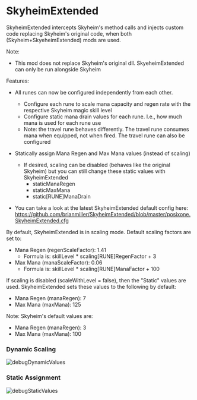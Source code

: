 # SkyheimExtended 

SkyheimExtended intercepts Skyheim's method calls and injects custom code replacing Skyheim's original code, when both (Skyheim+SkyeheimExtended) mods are used.

Note:
  * This mod does not replace Skyheim's original dll.  SkyeheimExtended can only be run alongside Skyheim

Features:
  * All runes can now be configured independently from each other.
    * Configure each rune to scale mana capacity and regen rate with the respective Skyheim magic skill level
	* Configure static mana drain values for each rune. I.e., how much mana is used for each rune use
    * Note: the travel rune behaves differently.  The travel rune consumes mana when equipped, not when fired. The travel rune can also be configured


  * Statically assign Mana Regen and Max Mana values (instead of scaling)
    * If desired, scaling can be disabled (behaves like the original Skyheim) but you can still change these static values with SkyheimExtended
	  * staticManaRegen
      * staticMaxMana
      * static[RUNE]ManaDrain

  
  * You can take a look at the latest SkyheimExtended default config here: https://github.com/brianmiller/SkyheimExtended/blob/master/posixone.SkyheimExtended.cfg  


By default, SkyheimExtended is in scaling mode. Default scaling factors are set to:
  * Mana Regen (regenScaleFactor): 1.41
    * Formula is: skillLevel * scaling[RUNE]RegenFactor + 3
  * Max Mana (manaScaleFactor): 0.06
    * Formula is: skillLevel * scaling[RUNE]ManaFactor + 100


If scaling is disabled (scaleWithLevel = false), then the "Static" values are used. SkyheimExtended sets these values to the following by default:
  * Mana Regen (manaRegen): 7
  * Max Mana (maxMana): 125


 Note: Skyheim's default values are:
  * Mana Regen (manaRegen): 3
  * Max Mana (maxMana): 100

### Dynamic Scaling
 ![debugDynamicValues](https://user-images.githubusercontent.com/342276/171280214-b38ca0cd-0352-4794-8730-8b8a1e059d67.png)
 
### Static Assignment
 ![debugStaticValues](https://user-images.githubusercontent.com/342276/171280225-51b75330-6537-44d5-af74-ee3fcf8d01cf.png)
